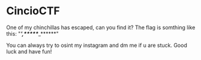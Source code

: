 # CincioCTF
One of my chinchillas has escaped, can you find it?
The flag is somthing like this:
"*******'*,***_*****_***_******"

You can always try to osint my instagram and dm me if u are stuck.
Good luck and have fun!
